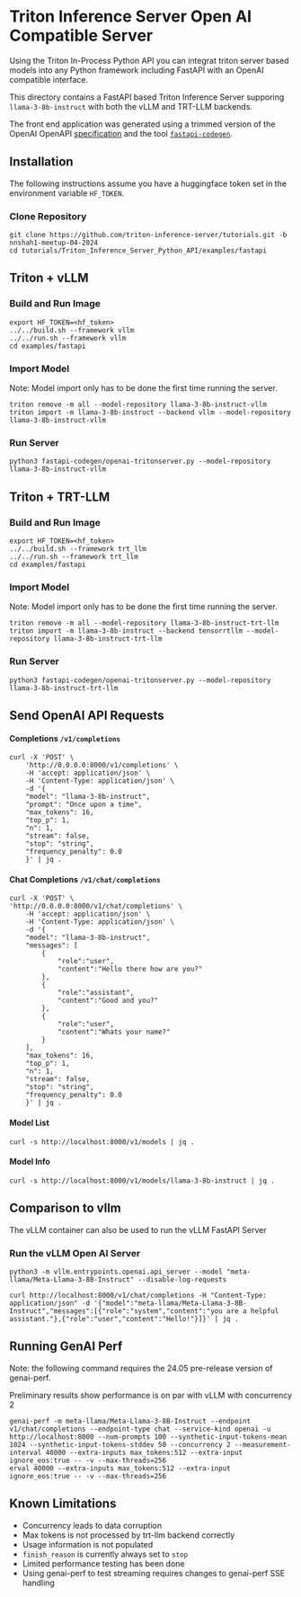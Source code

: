 <!--
# Copyright 2024, NVIDIA CORPORATION & AFFILIATES. All rights reserved.
#
# Redistribution and use in source and binary forms, with or without
# modification, are permitted provided that the following conditions
# are met:
#  * Redistributions of source code must retain the above copyright
#    notice, this list of conditions and the following disclaimer.
#  * Redistributions in binary form must reproduce the above copyright
#    notice, this list of conditions and the following disclaimer in the
#    documentation and/or other materials provided with the distribution.
#  * Neither the name of NVIDIA CORPORATION nor the names of its
#    contributors may be used to endorse or promote products derived
#    from this software without specific prior written permission.
#
# THIS SOFTWARE IS PROVIDED BY THE COPYRIGHT HOLDERS ``AS IS'' AND ANY
# EXPRESS OR IMPLIED WARRANTIES, INCLUDING, BUT NOT LIMITED TO, THE
# IMPLIED WARRANTIES OF MERCHANTABILITY AND FITNESS FOR A PARTICULAR
# PURPOSE ARE DISCLAIMED.  IN NO EVENT SHALL THE COPYRIGHT OWNER OR
# CONTRIBUTORS BE LIABLE FOR ANY DIRECT, INDIRECT, INCIDENTAL, SPECIAL,
# EXEMPLARY, OR CONSEQUENTIAL DAMAGES (INCLUDING, BUT NOT LIMITED TO,
# PROCUREMENT OF SUBSTITUTE GOODS OR SERVICES; LOSS OF USE, DATA, OR
# PROFITS; OR BUSINESS INTERRUPTION) HOWEVER CAUSED AND ON ANY THEORY
# OF LIABILITY, WHETHER IN CONTRACT, STRICT LIABILITY, OR TORT
# (INCLUDING NEGLIGENCE OR OTHERWISE) ARISING IN ANY WAY OUT OF THE USE
# OF THIS SOFTWARE, EVEN IF ADVISED OF THE POSSIBILITY OF SUCH DAMAGE.
-->

# Triton Inference Server Open AI Compatible Server 

Using the Triton In-Process Python API you can integrat triton server
based models into any Python framework including FastAPI with an
OpenAI compatible interface.

This directory contains a FastAPI based Triton Inference Server
supporing `llama-3-8b-instruct` with both the vLLM and TRT-LLM
backends. 

The front end application was generated using a trimmed version of the
OpenAI OpenAPI [specification](api-spec/openai_trimmed.yml) and the
tool [`fastapi-codegen`](scripts/openai_trimmed.yml).

## Installation

The following instructions assume you have a huggingface token set in
the environment variable `HF_TOKEN`.

### Clone Repository
```
git clone https://github.com/triton-inference-server/tutorials.git -b nnshah1-meetup-04-2024
cd tutorials/Triton_Inference_Server_Python_API/examples/fastapi
```
## Triton + vLLM

### Build and Run Image
```
export HF_TOKEN=<hf_token>
../../build.sh --framework vllm
../../run.sh --framework vllm
cd examples/fastapi
```

### Import Model

Note: Model import only has to be done the first time running the server.

```
triton remove -m all --model-repository llama-3-8b-instruct-vllm
triton import -m llama-3-8b-instruct --backend vllm --model-repository llama-3-8b-instruct-vllm
```

### Run Server

```
python3 fastapi-codegen/openai-tritonserver.py --model-repository llama-3-8b-instruct-vllm
```

## Triton + TRT-LLM

### Build and Run Image
```
export HF_TOKEN=<hf_token>
../../build.sh --framework trt_llm
../../run.sh --framework trt_llm
cd examples/fastapi
```

### Import Model

Note: Model import only has to be done the first time running the server.

```
triton remove -m all --model-repository llama-3-8b-instruct-trt-llm
triton import -m llama-3-8b-instruct --backend tensorrtllm --model-repository llama-3-8b-instruct-trt-llm
```

### Run Server

```
python3 fastapi-codegen/openai-tritonserver.py --model-repository llama-3-8b-instruct-trt-llm
```

## Send OpenAI API Requests

#### Completions `/v1/completions`

```
curl -X 'POST' \
    'http://0.0.0.0:8000/v1/completions' \
    -H 'accept: application/json' \
    -H 'Content-Type: application/json' \
    -d '{
    "model": "llama-3-8b-instruct",
    "prompt": "Once upon a time",
    "max_tokens": 16,
    "top_p": 1,
    "n": 1,
    "stream": false,
    "stop": "string",
    "frequency_penalty": 0.0
    }' | jq . 
```

#### Chat Completions `/v1/chat/completions`

```
curl -X 'POST' \
'http://0.0.0.0:8000/v1/chat/completions' \
    -H 'accept: application/json' \
    -H 'Content-Type: application/json' \
    -d '{
    "model": "llama-3-8b-instruct",
    "messages": [
        {
            "role":"user",
            "content":"Hello there how are you?"
        },
        {
            "role":"assistant",
            "content":"Good and you?"
        },
        {
            "role":"user",
            "content":"Whats your name?"
        }
    ],
    "max_tokens": 16,
    "top_p": 1,
    "n": 1,
    "stream": false,
    "stop": "string",
    "frequency_penalty": 0.0
    }' | jq .
```

#### Model List

```
curl -s http://localhost:8000/v1/models | jq .
```

#### Model Info

```
curl -s http://localhost:8000/v1/models/llama-3-8b-instruct | jq .
```

## Comparison to vllm 

The vLLM container can also be used to run the vLLM FastAPI Server

### Run the vLLM Open AI Server
```
python3 -m vllm.entrypoints.openai.api_server --model "meta-llama/Meta-Llama-3-8B-Instruct" --disable-log-requests
```

```
curl http://localhost:8000/v1/chat/completions -H "Content-Type: application/json" -d '{"model":"meta-llama/Meta-Llama-3-8B-Instruct","messages":[{"role":"system","content":"you are a helpful assistant."},{"role":"user","content":"Hello!"}]}' | jq .
```

## Running GenAI Perf

Note: the following command requires the 24.05 pre-release version of genai-perf.

Preliminary results show performance is on par with vLLM with concurrency 2

```
genai-perf -m meta-llama/Meta-Llama-3-8B-Instruct --endpoint v1/chat/completions --endpoint-type chat --service-kind openai -u http://localhost:8000 --num-prompts 100 --synthetic-input-tokens-mean 1024 --synthetic-input-tokens-stddev 50 --concurrency 2 --measurement-interval 40000 --extra-inputs max_tokens:512 --extra-input ignore_eos:true -- -v --max-threads=256 
erval 40000 --extra-inputs max_tokens:512 --extra-input ignore_eos:true -- -v --max-threads=256
```

## Known Limitations

* Concurrency leads to data corruption
* Max tokens is not processed by trt-llm backend correctly
* Usage information is not populated
* `finish_reason` is currently always set to `stop`
* Limited performance testing has been done 
* Using genai-perf to test streaming requires changes to genai-perf SSE handling

